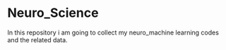 # Neuro_Science
In this repository i am going to collect my neuro_machine learning codes and the related data.
